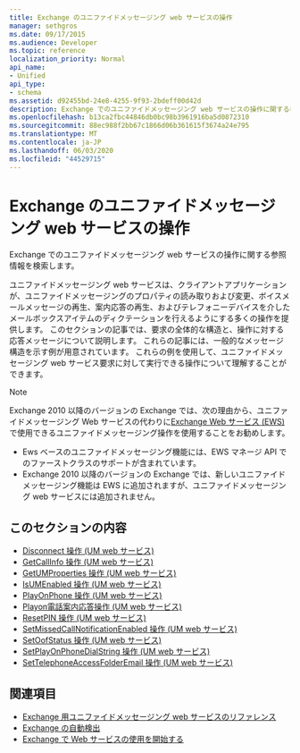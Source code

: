 ```yaml
---
title: Exchange のユニファイドメッセージング web サービスの操作
manager: sethgros
ms.date: 09/17/2015
ms.audience: Developer
ms.topic: reference
localization_priority: Normal
api_name:
- Unified
api_type:
- schema
ms.assetid: d92455bd-24e8-4255-9f93-2bdeff00d42d
description: Exchange でのユニファイドメッセージング web サービスの操作に関する参照情報を検索します。
ms.openlocfilehash: b13ca2fbc44846db0bc98b3961916ba5d0872310
ms.sourcegitcommit: 88ec988f2bb67c1866d06b361615f3674a24e795
ms.translationtype: MT
ms.contentlocale: ja-JP
ms.lasthandoff: 06/03/2020
ms.locfileid: "44529715"
---
```

# <a name="unified-messaging-web-service-operations-for-exchange"></a>Exchange のユニファイドメッセージング web サービスの操作

Exchange でのユニファイドメッセージング web サービスの操作に関する参照情報を検索します。
  
ユニファイドメッセージング web サービスは、クライアントアプリケーションが、ユニファイドメッセージングのプロパティの読み取りおよび変更、ボイスメールメッセージの再生、案内応答の再生、およびテレフォニーデバイスを介したメールボックスアイテムのディクテーションを行えるようにする多くの操作を提供します。 このセクションの記事では、要求の全体的な構造と、操作に対する応答メッセージについて説明します。 これらの記事には、一般的なメッセージ構造を示す例が用意されています。 これらの例を使用して、ユニファイドメッセージング web サービス要求に対して実行できる操作について理解することができます。
  
> [!NOTE]
> Exchange 2010 以降のバージョンの Exchange では、次の理由から、ユニファイドメッセージング Web サービスの代わりに[Exchange Web サービス (EWS)](https://msdn.microsoft.com/library/60285497-0c4e-4e51-84e1-34dd6d89a5d8%28Office.15%29.aspx)で使用できるユニファイドメッセージング操作を使用することをお勧めします。 
> - Ews ベースのユニファイドメッセージング機能には、EWS マネージ API でのファーストクラスのサポートが含まれています。 
> - Exchange 2010 以降のバージョンの Exchange では、新しいユニファイドメッセージング機能は EWS に追加されますが、ユニファイドメッセージング web サービスには追加されません。 
  
## <a name="in-this-section"></a>このセクションの内容
<a name="bk_InThisSection"> </a>

- [Disconnect 操作 (UM web サービス)](disconnect-operation-um-web-service.md)    
- [GetCallInfo 操作 (UM web サービス)](getcallinfo-operation-um-web-service.md)   
- [GetUMProperties 操作 (UM web サービス)](getumproperties-operation-um-web-service.md)   
- [IsUMEnabled 操作 (UM web サービス)](isumenabled-operation-um-web-service.md)   
- [PlayOnPhone 操作 (UM web サービス)](playonphone-operation-um-web-service.md)   
- [Playon電話案内応答操作 (UM web サービス)](playonphonegreeting-operation-um-web-service.md)   
- [ResetPIN 操作 (UM web サービス)](resetpin-operation-um-web-service.md)   
- [SetMissedCallNotificationEnabled 操作 (UM web サービス)](setmissedcallnotificationenabled-operation-um-web-service.md)  
- [SetOofStatus 操作 (UM web サービス)](setoofstatus-operation-um-web-service.md)    
- [SetPlayOnPhoneDialString 操作 (UM web サービス)](setplayonphonedialstring-operation-um-web-service.md)   
- [SetTelephoneAccessFolderEmail 操作 (UM web サービス)](settelephoneaccessfolderemail-operation-um-web-service.md)
    
## <a name="see-also"></a>関連項目

- [Exchange 用ユニファイドメッセージング web サービスのリファレンス](unified-messaging-web-service-reference-for-exchange.md)
- [Exchange の自動検出](../exchange-web-services/autodiscover-for-exchange.md)
- [Exchange で Web サービスの使用を開始する](../exchange-web-services/start-using-web-services-in-exchange.md)
    

